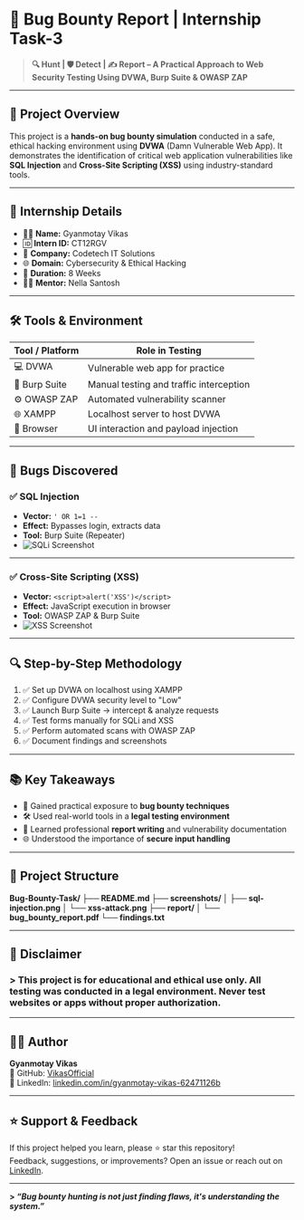 # **🐞 Bug Bounty Report | Internship Task-3**

> **🔍 Hunt | 🛡️ Detect | ✍️ Report – A Practical Approach to Web Security Testing Using DVWA, Burp Suite & OWASP ZAP**

---

## **📌 Project Overview**

This project is a **hands-on bug bounty simulation** conducted in a safe, ethical hacking environment using **DVWA** (Damn Vulnerable Web App). It demonstrates the identification of critical web application vulnerabilities like **SQL Injection** and **Cross-Site Scripting (XSS)** using industry-standard tools.

---

## **🧾 Internship Details**

- 👨‍💻 **Name:** Gyanmotay Vikas  
- 🆔 **Intern ID:** CT12RGV  
- 🏢 **Company:** Codetech IT Solutions  
- 🌐 **Domain:** Cybersecurity & Ethical Hacking  
- 📅 **Duration:** 8 Weeks  
- 🧑‍🏫 **Mentor:** Nella Santosh  

---

## **🛠️ Tools & Environment**

| **Tool / Platform**  |**Role in Testing**                  |
|------------------|-------------------------------------------|
| 💻 DVWA          | Vulnerable web app for practice           |
| 🧪 Burp Suite    | Manual testing and traffic interception   |
| ⚙️ OWASP ZAP     | Automated vulnerability scanner           |
| 🌐 XAMPP         | Localhost server to host DVWA             |
| 🔎 Browser       | UI interaction and payload injection      |

---

## 🚀 Bugs Discovered

### **✅ SQL Injection**

- **Vector:** `' OR 1=1 --`  
- **Effect:** Bypasses login, extracts data  
- **Tool:** Burp Suite (Repeater)  
- ![SQLi Screenshot](screenshots/sql-injection.png)

---

### **✅ Cross-Site Scripting (XSS)**

- **Vector:** `<script>alert('XSS')</script>`  
- **Effect:** JavaScript execution in browser  
- **Tool:** OWASP ZAP & Burp Suite  
- ![XSS Screenshot](screenshots/xss-attack.png)

---

## **🔍 Step-by-Step Methodology**

1. ✅ Set up DVWA on localhost using XAMPP  
2. ✅ Configure DVWA security level to "Low"  
3. ✅ Launch Burp Suite → intercept & analyze requests  
4. ✅ Test forms manually for SQLi and XSS  
5. ✅ Perform automated scans with OWASP ZAP  
6. ✅ Document findings and screenshots  

---

## **📚 Key Takeaways**

- 🔐 Gained practical exposure to **bug bounty techniques**  
- 🛠️ Used real-world tools in a **legal testing environment**  
- 📄 Learned professional **report writing** and vulnerability documentation  
- 🌐 Understood the importance of **secure input handling**

---

## **📁 Project Structure**

**Bug-Bounty-Task/
├── README.md
├── screenshots/
│ ├── sql-injection.png
│ └── xss-attack.png
├── report/
│ └── bug_bounty_report.pdf
└── findings.txt**

---

##  **📜 Disclaimer**

### > This project is for **educational and ethical use only**. All testing was conducted in a legal environment. Never test websites or apps without proper authorization.
---

## **👨‍💻 Author**

**Gyanmotay Vikas**  
🔗 GitHub: [VikasOfficial](https://github.com/VikasOffical)  
🔗 LinkedIn: [linkedin.com/in/gyanmotay-vikas-62471126b](https://linkedin.com/in/gyanmotay-vikas-62471126b)

---

## **⭐ Support & Feedback**

If this project helped you learn, please ⭐ star this repository!  
Feedback, suggestions, or improvements? Open an issue or reach out on [LinkedIn](https://linkedin.com/in/gyanmotay-vikas-62471126b).

---

**> _“Bug bounty hunting is not just finding flaws, it's understanding the system.”_**
